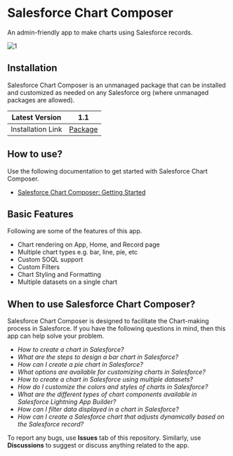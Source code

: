 # Salesforce Chart Composer

An admin-friendly app to make charts using Salesforce records. 

![1](https://github.com/talhaSaqib/Salesforce-Chart-Composer/assets/43103740/27d4325c-efb8-405d-b299-af2878ebfa99)


## Installation

Salesforce Chart Composer is an unmanaged package that can be installed and customized as needed on any Salesforce org (where unmanaged packages are allowed). 

| Latest Version | 1.1 |
| ------------- | ------------- |
| Installation Link  | [Package](https://login.salesforce.com/packaging/installPackage.apexp?p0=04t2w000009RhYY) |


## How to use?

Use the following documentation to get started with Salesforce Chart Composer.

- [Salesforce Chart Composer: Getting Started](https://salesforceguides.com/salesforce-chart-composer-getting-started/)

## Basic Features

Following are some of the features of this app.

-  Chart rendering on App, Home, and Record page
-  Multiple chart types e.g. bar, line, pie, etc
-  Custom SOQL support
-  Custom Filters
-  Chart Styling and Formatting
-  Multiple datasets on a single chart

## When to use Salesforce Chart Composer?

Salesforce Chart Composer is designed to facilitate the Chart-making process in Salesforce. If you have the following questions in mind, then this app can help solve your problem.

- _How to create a chart in Salesforce?_
- _What are the steps to design a bar chart in Salesforce?_
- _How can I create a pie chart in Salesforce?_
- _What options are available for customizing charts in Salesforce?_
- _How to create a chart in Salesforce using multiple datasets?_
- _How do I customize the colors and styles of charts in Salesforce?_
- _What are the different types of chart components available in Salesforce Lightning App Builder?_
- _How can I filter data displayed in a chart in Salesforce?_
- _How can I create a Salesforce chart that adjusts dynamically based on the Salesforce record?_

To report any bugs, use **Issues** tab of this repository. Similarly, use **Discussions** to suggest or discuss anything related to the app.


